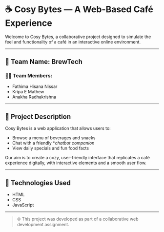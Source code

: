 # ☕ Cosy Bytes — A Web-Based Café Experience

Welcome to Cosy Bytes, a collaborative project designed to simulate the feel and functionality of a café in an interactive online environment.

---

## 👥 Team Name: BrewTech

### 👨‍💻 Team Members:
- Fathima Hisana Nissar  
- Kripa E Mathew 
- Anakha Radhakrishna

---

## 📝 Project Description

Cosy Bytes is a web application that allows users to:
- Browse a menu of beverages and snacks  
- Chat with a friendly **chatbot companion*  
- View daily specials and fun food facts

Our aim is to create a cozy, user-friendly interface that replicates a café experience digitally, with interactive elements and a smooth user flow.

---

## 🔧 Technologies Used

- HTML  
- CSS  
- JavaScript  

---

> 🌐 This project was developed as part of a collaborative web development assignment.
